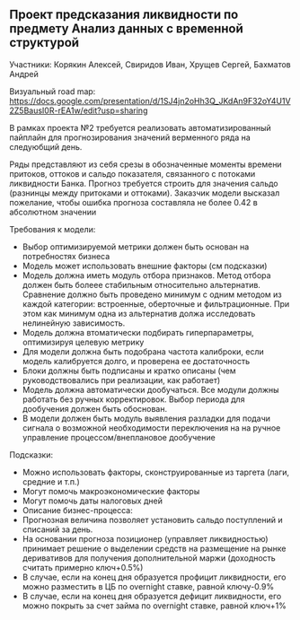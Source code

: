 ## Проект предсказания ликвидности по предмету Анализ данных с временной структурой

Участники: Корякин Алексей, Свиридов Иван, Хрущев Сергей, Бахматов Андрей

Визуальный road map: https://docs.google.com/presentation/d/1SJ4jn2oHh3Q_JKdAn9F32oY4U1V2Z5BausI0R-rEA1w/edit?usp=sharing

В рамках проекта №2 требуется реализовать автоматизированный пайплайн для прогнозирования значений верменного ряда на следуюбщий день.

Ряды представляют из себя срезы в обозначенные моменты времени притоков, оттоков и сальдо показателя, связанного с потоками ликвидности Банка.
Прогноз требуется строить для значения сальдо (разнинцы между притоками и оттоками).
Заказчик модели высказал пожелание, чтобы ошибка прогноза составляла не более 0.42 в абсолютном значении

Требования к модели:
- Выбор оптимизируемой метрики должен быть основан на потребностях бизнеса
- Модель может использовать внешние факторы (см подсказки)
- Модель должна иметь модуль отбора признаков. Метод отбора должен быть болеее стабильным относительно альтернатив. Сравнение должно быть проведено минимум с одним методом из каждой категории: встроенные, оберточные и фильтрационные. При этом как минимум одна из альтернатив должа исследовать нелинейную зависимость.
- Модель должна втоматически подбирать гиперпараметры, оптимизируя целевую метрику
- Для модели должна быть подобрана частота калиброки, если модель калибруется долго, и проверена ее достаточность
- Блоки должны быть подписаны и кратко описаны (чем руководствовались при реализации, как работает)
- Модель должна автоматически дообучаться. Все модули должны работать без ручных корректировок. Выбор периода для дообучения должен быть обоснован.
- В модели должен быть модуль выявления разладки для подачи сигнала о возможной необходимости переключения на на ручное управление процессом/внеплановое дообучение

Подсказки:
- Можно использовать факторы, сконструированные из таргета (лаги, средние и т.п.)
- Могут помочь макроэкономические факторы
- Могут помочь даты налоговых дней
- Описание бизнес-процесса:
- Прогнозная величина позволяет установить сальдо поступлений и списаний за день.
- На основании прогноза позиционер (управляет ликвидностью) принимает решение о выделении средств на размещение на рынке деривативов для получения дополнительной маржи (доходность считать примерно ключ+0.5%)
- В случае, если на конец дня образуется профицит ликвидности, его можно разместить в ЦБ по overnight ставке, равной ключу-0.9%
- В случае, если на конец дня образуется дефицит ликвидности, его можно покрыть за счет займа по overnight ставке, равной ключ+1%